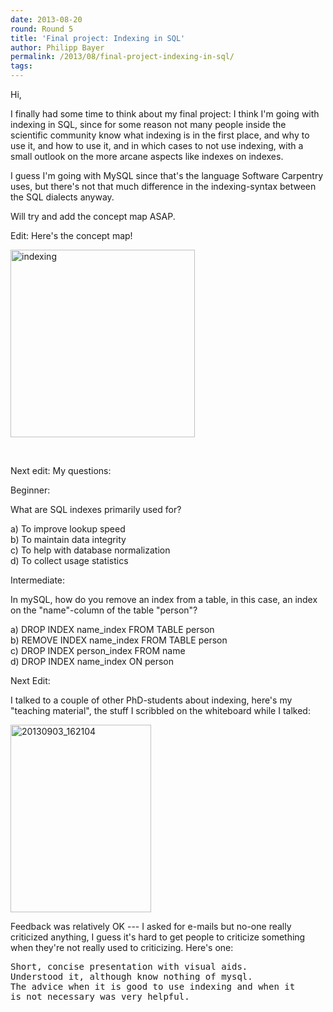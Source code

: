 ```yaml
---
date: 2013-08-20
round: Round 5
title: 'Final project: Indexing in SQL'
author: Philipp Bayer
permalink: /2013/08/final-project-indexing-in-sql/
tags:
---
```

Hi,

I finally had some time to think about my final project: I think I'm going with indexing in SQL, since for some reason not many people inside the scientific community know what indexing is in the first place, and why to use it, and how to use it, and in which cases to not use indexing, with a small outlook on the more arcane aspects like indexes on indexes.

I guess I'm going with MySQL since that's the language Software Carpentry uses, but there's not that much difference in the indexing-syntax between the SQL dialects anyway.

Will try and add the concept map ASAP.

Edit: Here's the concept map!

[<img class="alignnone size-medium wp-image-4057" alt="indexing" src="http://files.software-carpentry.org/training-course/2013/08/indexing-295x300.png" width="295" height="300" />][1]

&nbsp;

Next edit: My questions:

Beginner:

What are SQL indexes primarily used for?

a) To improve lookup speed  
b) To maintain data integrity  
c) To help with database normalization  
d) To collect usage statistics

Intermediate:

In mySQL, how do you remove an index from a table, in this case, an index on the "name"-column of the table "person"?

a) DROP INDEX name_index FROM TABLE person  
b) REMOVE INDEX name_index FROM TABLE person  
c) DROP INDEX person_index FROM name  
d) DROP INDEX name_index ON person

Next Edit:

I talked to a couple of other PhD-students about indexing, here's my "teaching material", the stuff I scribbled on the whiteboard while I talked:

[<img class="alignnone size-medium wp-image-4203" alt="20130903_162104" src="http://files.software-carpentry.org/training-course/2013/08/20130903_162104-225x300.jpg" width="225" height="300" />][2]

Feedback was relatively OK --- I asked for e-mails but no-one really criticized anything, I guess it's hard to get people to criticize something when they're not really used to criticizing. Here's one:

<pre>Short, concise presentation with visual aids.
Understood it, although know nothing of mysql.
The advice when it is good to use indexing and when it
is not necessary was very helpful.</pre>

 [1]: http://files.software-carpentry.org/training-course/2013/08/indexing.png
 [2]: http://files.software-carpentry.org/training-course/2013/08/20130903_162104.jpg

